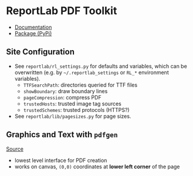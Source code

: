 # ReportLab PDF Toolkit

- [Documentation](https://docs.reportlab.com/reportlab/userguide/ch1_intro/)
- [Package (PyPi)](https://pypi.org/project/reportlab/)

## Site Configuration

- See `reportlab/rl_settings.py` for defaults and variables, which can be
  overwritten (e.g. by `~/.reportlab_settings` or `RL_*` environment variables).
    - `TTFSearchPath`: directories queried for TTF files
    - `showBoundary`: draw boundary lines
    - `pageCompression`: compress PDF
    - `trustedHosts`: trusted image tag sources
    - `trustedSchemes`: trusted protocols (HTTPS?)
- See `reportlab/lib/pagesizes.py` for page sizes.

## Graphics and Text with `pdfgen`

[Source](https://docs.reportlab.com/reportlab/userguide/ch2_graphics/)

- lowest level interface for PDF creation
- works on canvas, `(0,0)` coordinates at **lower left corner** of the page

